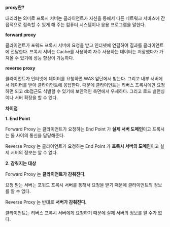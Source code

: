 **proxy란?**

대리라는 의미로 프록시 서버는 클라이언트가 자신을 통해서 다른 네트워크 서비스에 간접적으로 접속할 수 있게 해 주는 컴퓨터 시스템이나 응용 프로그램을 말한다.

**forward proxy**

클라이언트가 포워드 프록시 서버에 요청을 받고 인터넷에 연결하여 결과를 클라이언트에 전달한다. 프록시 서버는 Cache를 사용하여 자주 사용하는 데이터는 저장했다가 가져올 수 있기에 성능 향상이 가능하다.

**reverse proxy**

클라이언트가 인터넷에 데이터를 요청하면 WAS 앞단에서 받는다. 그리고 내부 서버에서 데이터를 받아 클라이언트에 응답한다. 때문에 클라이언트는 리버스 프록시에만 요청하면 되고 db접근도 식별할 수 있기에 보안적인 측면에서 우세하다. 그리고 로드 밸런싱이나 서버 확장을 할 수 있다.

**차이점**

**1. End Point**

Forward Proxy 는 클라이언트가 요청하는 End Point 가 **실제 서버 도메인**이고 프록시는 둘 사이의 통신을 담당해준다.

Reverse Proxy 는 클라이언트가 요청하는 End Point 가 **프록시 서버의 도메인**이고 실제 서버의 정보는 알 수 없다.

**2. 감춰지는 대상**

Forward Proxy 는 **클라이언트가 감춰진다.**

요청 받는 서버는 포워드 프록시 서버를 통해서 요청을 받기 때문에 클라이언트의 정보를 알 수 없다.

Reverse Proxy 는 반대로 **서버가 감춰진다.**

클라이언트는 리버스 프록시 서버에게 요청하기 때문에 실제 서버의 정보를 알 수가 없다.
